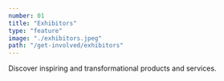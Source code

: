 ```yaml
---
number: 01
title: "Exhibitors"
type: "feature"
image: "./exhibitors.jpeg"
path: "/get-involved/exhibitors"
---
```


Discover inspiring and transformational products and services.

